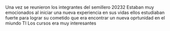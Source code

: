 Una vez se reunieron los integrantes del semillero 20232
Estaban muy emocionados al iniciar una nueva experiencia en sus vidas
ellos estudiaban fuerte para lograr su cometido
que era encontrar un nueva oprtunidad en el miundo TI
Los cursos era muy interesantes